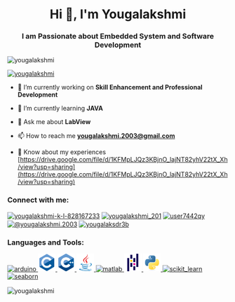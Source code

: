 <h1 align="center">Hi 👋, I'm Yougalakshmi</h1>
<h3 align="center">I am Passionate about Embedded System and Software Development</h3>

<p align="left"> <img src="https://komarev.com/ghpvc/?username=yougalakshmi&label=Profile%20views&color=0e75b6&style=flat" alt="yougalakshmi" /> </p>

<p align="left"> <a href="https://github.com/ryo-ma/github-profile-trophy"><img src="https://github-profile-trophy.vercel.app/?username=yougalakshmi" alt="yougalakshmi" /></a> </p>

- 🔭 I’m currently working on **Skill Enhancement and Professional Development**

- 🌱 I’m currently learning **JAVA**

- 💬 Ask me about **LabView**

- 📫 How to reach me **yougalakshmi.2003@gmail.com**

- 📄 Know about my experiences [https://drive.google.com/file/d/1KFMpLJQz3KBjnO_lajNT82yhV22tX_Xh/view?usp=sharing](https://drive.google.com/file/d/1KFMpLJQz3KBjnO_lajNT82yhV22tX_Xh/view?usp=sharing)

<h3 align="left">Connect with me:</h3>
<p align="left">
<a href="https://linkedin.com/in/yougalakshmi-k-l-828167233" target="blank"><img align="center" src="https://raw.githubusercontent.com/rahuldkjain/github-profile-readme-generator/master/src/images/icons/Social/linked-in-alt.svg" alt="yougalakshmi-k-l-828167233" height="30" width="40" /></a>
<a href="https://www.hackerrank.com/yougalakshmi_201" target="blank"><img align="center" src="https://raw.githubusercontent.com/rahuldkjain/github-profile-readme-generator/master/src/images/icons/Social/hackerrank.svg" alt="yougalakshmi_201" height="30" width="40" /></a>
<a href="https://www.leetcode.com/user7442qy" target="blank"><img align="center" src="https://raw.githubusercontent.com/rahuldkjain/github-profile-readme-generator/master/src/images/icons/Social/leet-code.svg" alt="user7442qy" height="30" width="40" /></a>
<a href="https://www.hackerearth.com/@yougalakshmi.2003" target="blank"><img align="center" src="https://raw.githubusercontent.com/rahuldkjain/github-profile-readme-generator/master/src/images/icons/Social/hackerearth.svg" alt="@yougalakshmi.2003" height="30" width="40" /></a>
<a href="https://auth.geeksforgeeks.org/user/yougalaksdr3b" target="blank"><img align="center" src="https://raw.githubusercontent.com/rahuldkjain/github-profile-readme-generator/master/src/images/icons/Social/geeks-for-geeks.svg" alt="yougalaksdr3b" height="30" width="40" /></a>
</p>

<h3 align="left">Languages and Tools:</h3>
<p align="left"> <a href="https://www.arduino.cc/" target="_blank" rel="noreferrer"> <img src="https://cdn.worldvectorlogo.com/logos/arduino-1.svg" alt="arduino" width="40" height="40"/> </a> <a href="https://www.cprogramming.com/" target="_blank" rel="noreferrer"> <img src="https://raw.githubusercontent.com/devicons/devicon/master/icons/c/c-original.svg" alt="c" width="40" height="40"/> </a> <a href="https://www.w3schools.com/cpp/" target="_blank" rel="noreferrer"> <img src="https://raw.githubusercontent.com/devicons/devicon/master/icons/cplusplus/cplusplus-original.svg" alt="cplusplus" width="40" height="40"/> </a> <a href="https://www.java.com" target="_blank" rel="noreferrer"> <img src="https://raw.githubusercontent.com/devicons/devicon/master/icons/java/java-original.svg" alt="java" width="40" height="40"/> </a> <a href="https://www.mathworks.com/" target="_blank" rel="noreferrer"> <img src="https://upload.wikimedia.org/wikipedia/commons/2/21/Matlab_Logo.png" alt="matlab" width="40" height="40"/> </a> <a href="https://pandas.pydata.org/" target="_blank" rel="noreferrer"> <img src="https://raw.githubusercontent.com/devicons/devicon/2ae2a900d2f041da66e950e4d48052658d850630/icons/pandas/pandas-original.svg" alt="pandas" width="40" height="40"/> </a> <a href="https://www.python.org" target="_blank" rel="noreferrer"> <img src="https://raw.githubusercontent.com/devicons/devicon/master/icons/python/python-original.svg" alt="python" width="40" height="40"/> </a> <a href="https://scikit-learn.org/" target="_blank" rel="noreferrer"> <img src="https://upload.wikimedia.org/wikipedia/commons/0/05/Scikit_learn_logo_small.svg" alt="scikit_learn" width="40" height="40"/> </a> <a href="https://seaborn.pydata.org/" target="_blank" rel="noreferrer"> <img src="https://seaborn.pydata.org/_images/logo-mark-lightbg.svg" alt="seaborn" width="40" height="40"/> </a> </p>

<p><img align="center" src="https://github-readme-stats.vercel.app/api/top-langs?username=yougalakshmi&show_icons=true&locale=en&layout=compact" alt="yougalakshmi" /></p>
